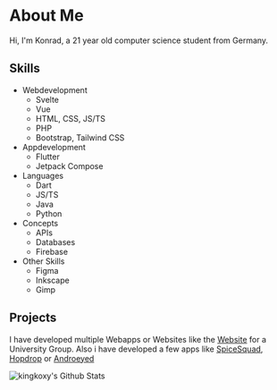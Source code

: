About Me
========
Hi, I'm Konrad, a 21 year old computer science student from Germany. 

Skills
------
* Webdevelopment
  * Svelte
  * Vue
  * HTML, CSS, JS/TS
  * PHP
  * Bootstrap, Tailwind CSS
* Appdevelopment
  * Flutter
  * Jetpack Compose
* Languages
  * Dart
  * JS/TS
  * Java
  * Python
* Concepts
  * APIs
  * Databases
  * Firebase
* Other Skills
  * Figma
  * Inkscape
  * Gimp

Projects
--------
I have developed multiple Webapps or Websites like the [Website](https://github.com/KingKoxy/o-phase) for a University Group.
Also i have developed a few apps like [SpiceSquad](https://github.com/KingKoxy/SpiceSquad), [Hopdrop](https://github.com/KingKoxy/hopfentropfen) or [Androeyed](https://github.com/KingKoxy/Androeyed)

<img aligin="left" alt="kingkoxy's Github Stats" src="https://github-readme-stats.vercel.app/api?username=KingKoxy&theme=dark&show_icons=true" />

